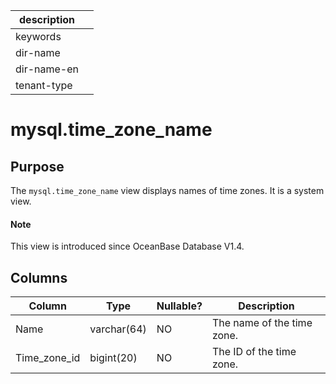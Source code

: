 |description||
|---|---|
|keywords||
|dir-name||
|dir-name-en||
|tenant-type||

# mysql.time_zone_name

## Purpose

The `mysql.time_zone_name` view displays names of time zones. It is a system view.

<main id="notice" type='explain'>
  <h4>Note</h4>
  <p>This view is introduced since OceanBase Database V1.4. </p>
</main>

## Columns

| Column | Type | Nullable? | Description |
|--------------|-------------|------------|-------|
| Name | varchar(64) | NO | The name of the time zone. |
| Time_zone_id | bigint(20) | NO | The ID of the time zone. |
